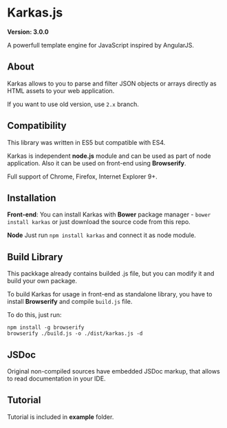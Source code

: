 # Karkas.js

**Version: 3.0.0**

A powerfull template engine for JavaScript inspired by AngularJS.

## About
Karkas allows to you to parse and filter JSON objects or arrays directly as HTML assets to your web application.

If you want to use old version, use `2.x` branch.


## Compatibility
This library was written in ES5 but compatible with ES4.

Karkas is independent **node.js** module and can be used as part of node application.
Also it can be used on front-end using **Browserify**.

Full support of Chrome, Firefox, Internet Explorer 9+.

## Installation
**Front-end**:
You can install Karkas with **Bower** package manager - `bower install karkas` or just download the source code from this repo.

**Node**
Just run `npm install karkas` and connect it as node module.

## Build Library
This packkage already contains builded .js file, but you can
modify it and build your own package.

To build Karkas for usage in front-end as standalone library,
you have to install **Browserify** and compile `build.js` file.

To do this, just run:
```
npm install -g browserify
browserify ./build.js -o ./dist/karkas.js -d
```

## JSDoc
Original non-compiled sources have embedded JSDoc markup, that allows to read documentation in your IDE.

## Tutorial

Tutorial is included in **example** folder.



